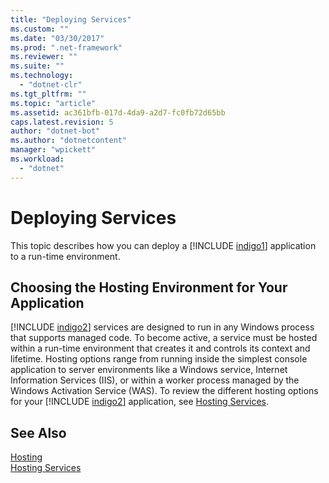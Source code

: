 ```yaml
---
title: "Deploying Services"
ms.custom: ""
ms.date: "03/30/2017"
ms.prod: ".net-framework"
ms.reviewer: ""
ms.suite: ""
ms.technology: 
  - "dotnet-clr"
ms.tgt_pltfrm: ""
ms.topic: "article"
ms.assetid: ac361bfb-017d-4da9-a2d7-fc0fb72d65bb
caps.latest.revision: 5
author: "dotnet-bot"
ms.author: "dotnetcontent"
manager: "wpickett"
ms.workload: 
  - "dotnet"
---
```

# Deploying Services
This topic describes how you can deploy a [!INCLUDE [indigo1](../../../../includes/indigo1-md.md)] application to a run-time environment.  
  
## Choosing the Hosting Environment for Your Application  
 [!INCLUDE [indigo2](../../../../includes/indigo2-md.md)] services are designed to run in any Windows process that supports managed code. To become active, a service must be hosted within a run-time environment that creates it and controls its context and lifetime. Hosting options range from running inside the simplest console application to server environments like a Windows service, Internet Information Services (IIS), or within a worker process managed by the Windows Activation Service (WAS). To review the different hosting options for your [!INCLUDE [indigo2](../../../../includes/indigo2-md.md)] application, see [Hosting Services](../../../../docs/framework/wcf/hosting-services.md).  
  
## See Also  
 [Hosting](../../../../docs/framework/wcf/feature-details/hosting.md)  
 [Hosting Services](../../../../docs/framework/wcf/hosting-services.md)
